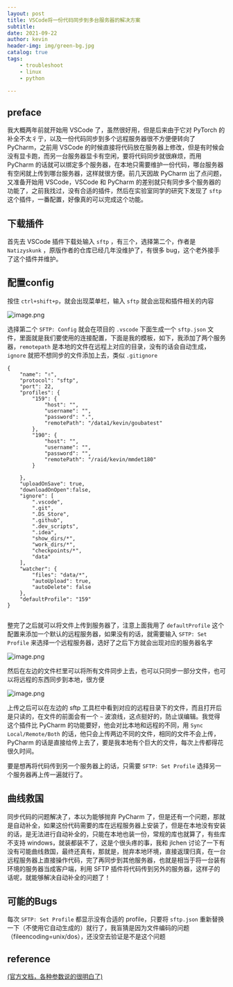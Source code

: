 ```yaml
---
layout: post
title: VSCode将一份代码同步到多台服务器的解决方案
subtitle: 
date: 2021-09-22
author: kevin
header-img: img/green-bg.jpg
catalog: true
tags:
    - troubleshoot
    - linux
    - python

---
```




## preface



我大概两年前就开始用 VSCode 了，虽然很好用，但是后来由于它对 PyTorch 的补全不太彳亍，以及一份代码同步到多个远程服务器很不方便便转向了 PyCharm，之前用 VSCode 的时候直接将代码放在服务器上修改，但是有时候会没有显卡跑，而另一台服务器显卡有空闲，要将代码同步就很麻烦，而用 PyCharm 的话就可以绑定多个服务器，在本地只需要维护一份代码，哪台服务器有空闲就上传到哪台服务器，这样就很方便。前几天因故 PyCharm 出了点问题，又准备开始用 VSCode，VSCode 和 PyCharm 的差别就只有同步多个服务器的功能了，之前我找过，没有合适的插件，然后在实验室同学的研究下发现了 `sftp` 这个插件，一番配置，好像真的可以完成这个功能。



## 下载插件



首先去 VSCode 插件下载处输入 `sftp` ，有三个，选择第二个，作者是 `Natizyskunk` ，原版作者的仓库已经几年没维护了，有很多 bug，这个老外接手了这个插件并维护。



## 配置config



按住 `ctrl+shift+p`，就会出现菜单栏，输入 `sftp` 就会出现和插件相关的内容

![image.png](https://i.loli.net/2021/09/20/1SOnfzICR9NjdMX.png)





选择第二个 `SFTP: Config` 就会在项目的 `.vscode` 下面生成一个 `sftp.json` 文件，里面就是我们要使用的连接配置，下面是我的模板，如下，我添加了两个服务器，`remotepath` 是本地的文件在远程上对应的目录，没有的话会自动生成，`ignore` 就把不想同步的文件添加上去，类似 `.gitignore` 

```
{
    "name": "✌",
    "protocol": "sftp",
    "port": 22,
    "profiles": {
        "159": {
            "host": "",
            "username": "",
            "password": ".",
            "remotePath": "/data1/kevin/goubatest"
        },
        "190": {
            "host": "",
            "username": "",
            "password": "",
            "remotePath": "/raid/kevin/mmdet180"
        }        
        
    },
    "uploadOnSave": true,
    "downloadOnOpen":false,
    "ignore": [
        ".vscode",
        ".git",
        ".DS_Store",
        ".github",
        ".dev_scripts",
        ".idea",
        "show_dirs/*",
        "work_dirs/*",
        "checkpoints/*",
        "data"
    ],
    "watcher": {
        "files": "data/*",
        "autoUpload": true,
        "autoDelete": false
    },
    "defaultProfile": "159"
}


```



整完了之后就可以将文件上传到服务器了，注意上面我用了 `defaultProfile` 这个配置来添加一个默认的远程服务器，如果没有的话，就需要输入 `SFTP: Set Profile` 来选择一个远程服务器，选好了之后下方就会出现对应的服务器名字

![image.png](https://i.loli.net/2021/09/20/3BeHUGanmT1QRtw.png)



然后在左边的文件栏里可以将所有文件同步上去，也可以只同步一部分文件，也可以将远程的东西同步到本地，很方便

![image.png](https://i.loli.net/2021/09/20/1eLmHNF6qKyuIgB.png)



上传之后可以在左边的 sftp 工具栏中看到对应的远程目录下的文件，而且打开后是只读的，在文件的前面会有一个 `~` 波浪线，这点挺好的，防止误编辑。我觉得这个插件比 PyCharm 的功能要好，他会对比本地和远程的不同，用 `Sync Local/Remote/Both` 的话，他只会上传两边不同的文件，相同的文件不会上传，PyCharm 的话是直接给传上去了，要是我本地有个巨大的文件，每次上传都得花很久时间。



要是想再将代码传到另一个服务器上的话，只需要 `SFTP: Set Profile` 选择另一个服务器再上传一遍就行了。



## 曲线救国



同步代码的问题解决了，本以为能够抛弃 PyCharm 了，但是还有一个问题，那就是自动补全，如果这份代码需要的库在远程服务器上安装了，但是在本地没有安装的话，是无法进行自动补全的，只能在本地也装一份，常规的库也就算了，有些库不支持 windows，就装都装不了，这是个很头疼的事，我和 jlchen 讨论了一下有没有可能曲线救国，最终还真有，那就是，抛弃本地环境，直接返璞归真，在一台远程服务器上直接操作代码，完了再同步到其他服务器，也就是相当于将一台装有环境的服务器当成客户端，利用 SFTP 插件将代码传到另外的服务器，这样子的话呢，就能够解决自动补全的问题了！



## 可能的Bugs



每次 `SFTP: Set Profile` 都显示没有合适的 profile，只要将 `sftp.json` 重新替换一下（不使用它自动生成的）就行了，我盲猜是因为文件编码的问题（fileencoding=unix/dos），还没空去验证是不是这个问题



## reference



[(官方文档，各种参数说的很明白了)](https://github.com/Natizyskunk/vscode-sftp/wiki)
